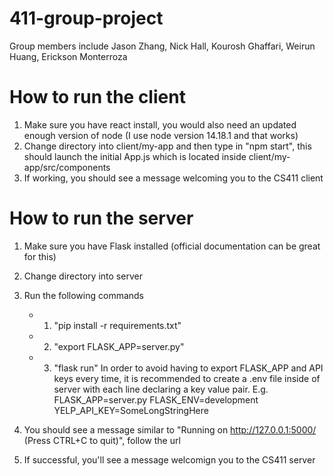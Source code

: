 # 411-group-project
Group members include Jason Zhang, Nick Hall, Kourosh Ghaffari, Weirun Huang, Erickson Monterroza

# How to run the client
1) Make sure you have react install, you would also need an updated enough version of node (I use node version 14.18.1 and that works)
2) Change directory into client/my-app and then type in "npm start", this should launch the initial App.js which is located inside client/my-app/src/components
3) If working, you should see a message welcoming you to the CS411 client

# How to run the server
1) Make sure you have Flask installed (official documentation can be great for this)
2) Change directory into server
3) Run the following commands
    - 1) "pip install -r requirements.txt"
    - 2) "export FLASK_APP=server.py"
    - 3) "flask run"
In order to avoid having to export FLASK_APP and API keys every time, it is recommended to create a .env file inside of server with each line declaring a key value pair.
E.g. 
    FLASK_APP=server.py
    FLASK_ENV=development
    YELP_API_KEY=SomeLongStringHere

4) You should see a message similar to "Running on http://127.0.0.1:5000/ (Press CTRL+C to quit)", follow the url
5) If successful, you'll see a message welcomign you to the CS411 server